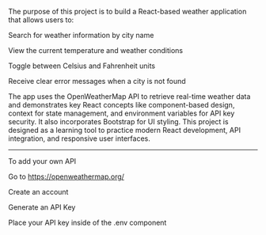 The purpose of this project is to build a React-based weather application that allows users to:

Search for weather information by city name

View the current temperature and weather conditions

Toggle between Celsius and Fahrenheit units

Receive clear error messages when a city is not found

The app uses the OpenWeatherMap API to retrieve real-time weather data and demonstrates key React concepts like component-based design, context for state management, and environment variables for API key security. It also incorporates Bootstrap for UI styling. This project is designed as a learning tool to practice modern React development, API integration, and responsive user interfaces.


_______________

To add your own API 

Go to https://openweathermap.org/

Create an account 

Generate an API Key 

Place your API key inside of the .env component 

